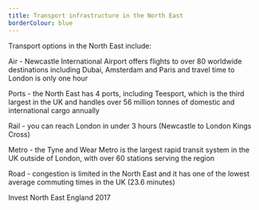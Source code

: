 ```yaml
---
title: Transport infrastructure in the North East
borderColour: blue
---
```

Transport options in the North East include: 


Air - Newcastle International Airport offers flights to over 80 worldwide destinations including Dubai, Amsterdam and Paris and travel time to London is only one hour


Ports - the North East has 4 ports, including Teesport,  which is the third largest in the UK and handles over 56 million tonnes of domestic and international cargo annually


Rail - you can reach London in under 3 hours (Newcastle to London Kings Cross)


Metro - the Tyne and Wear Metro is the largest rapid transit system in the UK outside of London, with over 60 stations serving the region


Road - congestion is limited in the North East and it has one of the lowest average commuting times in the UK (23.6 minutes)


Invest North East England 2017
